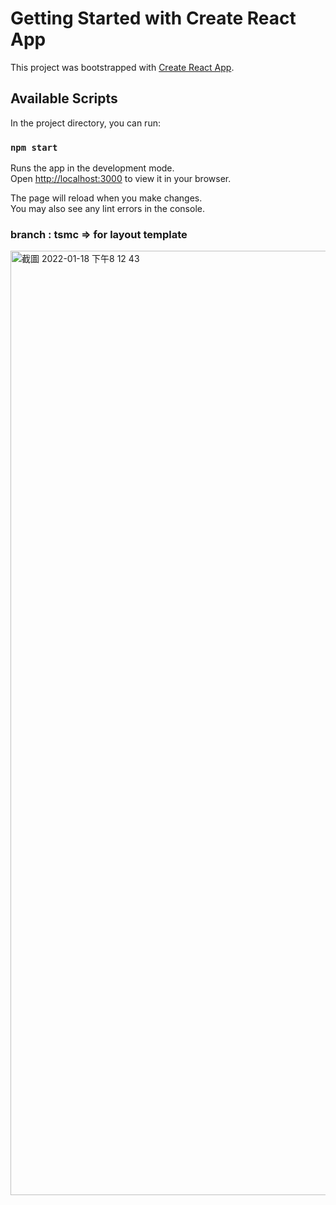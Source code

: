 # Getting Started with Create React App

This project was bootstrapped with [Create React App](https://github.com/facebook/create-react-app).

## Available Scripts

In the project directory, you can run:

### `npm start`

Runs the app in the development mode.\
Open [http://localhost:3000](http://localhost:3000) to view it in your browser.

The page will reload when you make changes.\
You may also see any lint errors in the console.

### branch : tsmc => for layout template

<img width="1511" alt="截圖 2022-01-18 下午8 12 43" src="https://user-images.githubusercontent.com/33279791/149935491-e20f63c2-522a-4456-a99d-1fd0f34f9f42.png">
